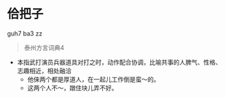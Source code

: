 # 佮把子
guh7 ba3 zz
> 泰州方言词典4
- 本指武打演员兵器道具对打之时，动作配合协调，比喻共事的人脾气、性格、志趣相近，相处融洽
  - 他俫两个都是厚道人，在一起儿工作倒是蛮～的。
  - 这两个人不～，蹾住块儿弄不好。
